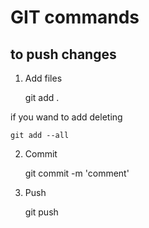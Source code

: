 # GIT commands

## to push changes

1. Add files

    git add .

if you wand to add deleting

    git add --all

2. Commit 

    git commit -m 'comment'

3. Push

    git push

 

    
